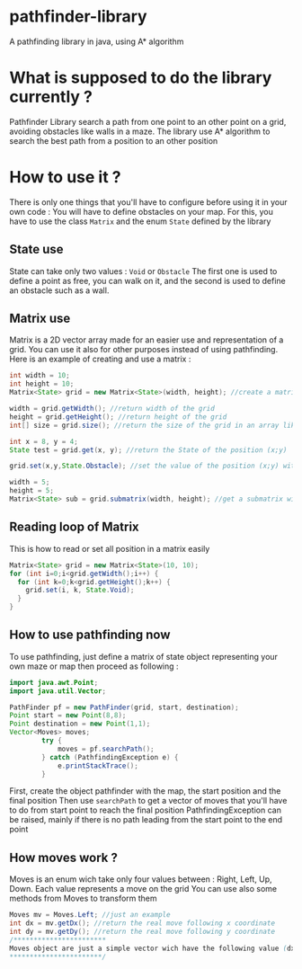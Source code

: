 # pathfinder-library
A pathfinding library in java, using A* algorithm

# What is supposed to do the library currently ?
Pathfinder Library search a path from one point to an other point on a grid, avoiding obstacles like walls in a maze.
The library use A* algorithm to search the best path from a position to an other position

# How to use it ?
There is only one things that you'll have to configure before using it in your own code : You will have to define obstacles on your map.
For this, you have to use the class `Matrix` and the enum `State` defined by the library

## State use
State can take only two values : `Void` or `Obstacle` 
The first one is used to define a point as free, you can walk on it, and the second is used to define an obstacle such as a wall.

## Matrix use
Matrix is a 2D vector array made for an easier use and representation of a grid. You can use it also for other purposes instead of using pathfinding.
Here is an example of creating and use a matrix :

```java
int width = 10;
int height = 10;
Matrix<State> grid = new Matrix<State>(width, height); //create a matrix wich will contain State object

width = grid.getWidth(); //return width of the grid
height = grid.getHeight(); //return height of the grid
int[] size = grid.size(); //return the size of the grid in an array like that : {width, height}

int x = 8, y = 4;
State test = grid.get(x, y); //return the State of the position (x;y)

grid.set(x,y,State.Obstacle); //set the value of the position (x;y) with the value State.Obstacle

width = 5;
height = 5;
Matrix<State> sub = grid.submatrix(width, height); //get a submatrix with a width and height of 5
```

## Reading loop of Matrix
This is how to read or set all position in a matrix easily
```java
Matrix<State> grid = new Matrix<State>(10, 10);
for (int i=0;i<grid.getWidth();i++) {
  for (int k=0;k<grid.getHeight();k++) {
    grid.set(i, k, State.Void);
  }
}
```

## How to use pathfinding now 
To use pathfinding, just define a matrix of state object representing your own maze or map
then proceed as following :
```java
import java.awt.Point;
import java.util.Vector;

PathFinder pf = new PathFinder(grid, start, destination);
Point start = new Point(8,8);
Point destination = new Point(1,1);
Vector<Moves> moves;
		try {
			moves = pf.searchPath();
		} catch (PathfindingException e) {
			e.printStackTrace();
		}
```
First, create the object pathfinder with the map, the start position and the final position
Then use `searchPath` to get a vector of moves that you'll have to do from start point to reach the final position
PathfindingException can be raised, mainly if there is no path leading from the start point to the end point

## How moves work ?
Moves is an enum wich take only four values between : Right, Left, Up, Down.
Each value represents a move on the grid
You can use also some methods from Moves to transform them
```java
Moves mv = Moves.Left; //just an example
int dx = mv.getDx(); //return the real move following x coordinate
int dy = mv.getDy(); //return the real move following y coordinate
/***********************
Moves object are just a simple vector wich have the following value (dx;dy)
***********************/
